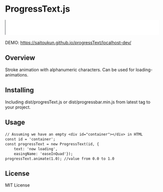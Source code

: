 # ProgressText.js

![demo](bonusFont/now-loading.gif)

DEMO: https://saitoukun.github.io/progressText/localhost-dev/

## Overview
 Stroke animation with alphanumeric characters.
 Can be used for loading-animations.

## Installing
Including dist/progresText.js or dist/progressbar.min.js from latest tag to your project.

## Usage
    // Assuming we have an empty <div id="container"></div> in HTML
    const id = 'container';
    const progressText = new ProgressText(id, {
        text: 'now loading',
        easingName: 'easeInQuad'});
    progressText.animate(1.0); //value from 0.0 to 1.0


## License
MIT License
